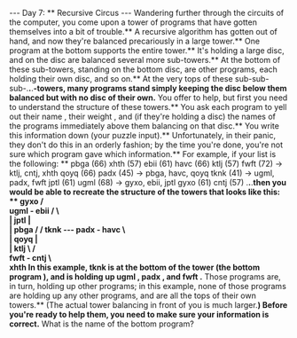 --- Day 7: ** Recursive Circus ---
Wandering further through the circuits of the computer, you come upon a tower of
programs
that have gotten themselves into a bit of trouble.**  A recursive algorithm has gotten out of hand, and now they're balanced precariously in a large tower.**
One program at the bottom supports the entire tower.** It's holding a large disc, and on the disc are balanced several more sub-towers.** At the bottom of these sub-towers, standing on the bottom disc, are other programs, each holding
their
own disc, and so on.** At the very tops of these sub-sub-sub-.**.**.**-towers, many programs stand simply keeping the disc below them balanced but with no disc of their own.**
You offer to help, but first you need to understand the structure of these towers.**  You ask each program to yell out their
name
, their
weight
, and (if they're holding a disc) the
names of the programs immediately above them
balancing on that disc.** You write this information down (your puzzle input).** Unfortunately, in their panic, they don't do this in an orderly fashion; by the time you're done, you're not sure which program gave which information.**
For example, if your list is the following: **
pbga (66)
xhth (57)
ebii (61)
havc (66)
ktlj (57)
fwft (72) -> ktlj, cntj, xhth
qoyq (66)
padx (45) -> pbga, havc, qoyq
tknk (41) -> ugml, padx, fwft
jptl (61)
ugml (68) -> gyxo, ebii, jptl
gyxo (61)
cntj (57)
.**.**.**then you would be able to recreate the structure of the towers that looks like this: **
gyxo
              /     
         ugml - ebii
       /      \     
      |         jptl
      |        
      |         pbga
     /        /
tknk --- padx - havc
     \        \
      |         qoyq
      |             
      |         ktlj
       \      /     
         fwft - cntj
              \     
                xhth
In this example,
tknk
is at the bottom of the tower (the
bottom program
), and is holding up
ugml
,
padx
, and
fwft
.**  Those programs are, in turn, holding up other programs; in this example, none of those programs are holding up any other programs, and are all the tops of their own towers.** (The actual tower balancing in front of you is much larger.**)
Before you're ready to help them, you need to make sure your information is correct.**
What is the name of the bottom program?